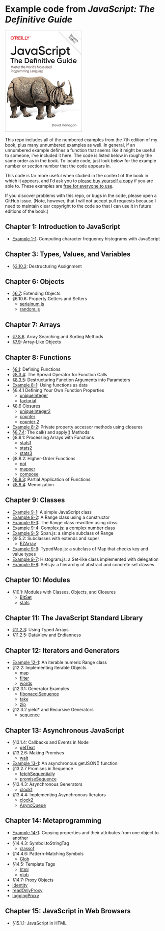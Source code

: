 # Example code from _JavaScript: The Definitive Guide_

![The cover of JavaScript: The Definitive Guide](smallcover.jpg)

This repo includes all of the numbered examples from the 7th edition
of my book, plus many unnumbered examples as well. In general, if an
unnumbered example defines a function that seems like it might be
useful to someone, I've included it here. The code is listed below in
roughly the same order as in the book. To locate code, just look below
for the example number or section number that the code appears in.

This code is far more useful when studied in the context of the book
in which it appears, and I'd ask you to [please buy yourself a
copy](https://amzn.to/3fTETLV) if you are able to. These examples are
[free for everyone to use](LICENSE.md).

If you discover problems with this repo, or bugs in the code, please
open a GitHub issue. (Note, however, that I will not accept pull
requests because I need to maintain clear copyright to the code so
that I can use it in future editions of the book.)


## Chapter 1: Introduction to JavaScript
- [Example 1-1](ch01/charfreq.js): Computing character frequency histograms with JavaScript

## Chapter 3: Types, Values, and Variables

- [§3.10.3](ch03/destructuring.js): Destructuring Assignment

## Chapter 6: Objects

- [§6.7](ch06/merge.js): Extending Objects
- §6.10.6: Property Getters and Setters
    - [serialnum.js](ch06/serialnum.js)
    - [random.js](ch06/random.js)

## Chapter 7: Arrays

- [§7.8.6](ch07/findall.js): Array Searching and Sorting Methods
- [§7.9](ch07/isArrayLike.js): Array-Like Objects

## Chapter 8: Functions

- [§8.1](ch08/example_functions.js): Defining Functions
- [§8.3.4](ch08/timed.js): The Spread Operator for Function Calls
- [§8.3.5](ch08/arraycopy.js): Destructuring Function Arguments into Parameters
- [Example 8-1](ch08/operators.js): Using functions as data
- §8.4.1 Defining Your Own Function Properties
    - [uniqueInteger](ch08/uniqueInteger.js)
    - [factorial](ch08/factorial.js)
- §8.6 Closures
    - [uniqueInteger2](ch08/uniqueInteger2.js)
    - [counter](ch08/counter.js)
    - [counter 2](ch08/counter2.js)
- [Example 8-2](ch08/addPrivateProperty.js): Private property accessor methods using closures
- [§8.7.4](ch08/trace.js): The call() and apply() Methods
- §8.8.1: Processing Arrays with Functions
    - [stats1](ch08/stats1.js)
    - [stats2](ch08/stats2.js)
    - [stats3](ch08/stats3.js)
- §8.8.2: Higher-Order Functions
    - [not](ch08/not.js)
    - [mapper](ch08/mapper.js)
    - [compose](ch08/compose.js)
- [§8.8.3](ch08/partial.js): Partial Application of Functions
- [§8.8.4](ch08/memoize.js): Memoization

## Chapter 9: Classes

- [Example 9-1](ch09/range1.js): A simple JavaScript class
- [Example 9-2](ch09/range2.js): A Range class using a constructor
- [Example 9-3](ch09/range3.js): The Range class rewritten using _class_
- [Example 9-4](ch09/Complex.js): Complex.js: a complex number class
- [Example 9-5](ch09/Span.js): Span.js: a simple subclass of Range
- §9.5.2: Subclasses with extends and super
    - [EZArray](ch09/EZArray.js)
- [Example 9-6](ch09/TypedMap.js): TypedMap.js: a subclass of Map that checks key and value types
- [Example 9-7](ch09/Histogram.js): Histogram.js: a Set-like class implemented with delegation
- [Example 9-8](ch09/Sets.js): Sets.js: a hierarchy of abstract and concrete set classes

## Chapter 10: Modules

- §10.1: Modules with Classes, Objects, and Closures
    - [BitSet](ch10/BitSet.js)
    - [stats](ch10/stats.js)

## Chapter 11: The JavaScript Standard Library

- [§11.2.3](ch11/sieve.js): Using Typed Arrays
- [§11.2.5](ch11/littleEndian.js): DataView and Endianness

## Chapter 12: Iterators and Generators

- [Example 12-1](ch12/Range.js): An iterable numeric Range class
- §12.2: Implementing Iterable Objects
    - [map](ch12/map.js)
    - [filter](ch12/filter.js)
    - [words](ch12/words.js)
- §12.3.1: Generator Examples
    - [fibonacciSequence](ch12/fibonacciSequence.js)
    - [take](ch12/take.js)
    - [zip](ch12/zip.js)
- §12.3.2 yield* and Recursive Generators
    - [sequence](ch12/sequence.js)

## Chapter 13: Asynchronous JavaScript

- §13.1.4: Callbacks and Events in Node
    - [getText](ch13/getText.js)
- §13.2.6: Making Promises
    - [wait](ch13/wait.js)
- [Example 13-1](ch13/getJSON.js): An asynchronous getJSON() function
- §13.2.7 Promises in Sequence
    - [fetchSequentially](ch13/fetchSequentially.js)
    - [promiseSequence](ch13/promiseSequence.js)
- §13.4.3: Asynchronous Generators
    - [clock1](ch13/clock1.js)
- §13.4.4:  Implementing Asynchronous Iterators
    - [clock2](ch13/clock2.js)
    - [AsyncQueue](ch13/AsyncQueue.js)

## Chapter 14: Metaprogramming

- [Example 14-1](ch14/assignDescriptors.js): Copying properties and their attributes from one object to another
- §14.4.3: Symbol.toStringTag
    - [classof](ch14/classof.js)
- §14.4.6: Pattern-Matching Symbols
    - [Glob](ch14/Glob.js)
- §14.5: Template Tags
    - [html](ch14/html.js)
    - [glob](ch14/globtag.js)
- §14.7: Proxy Objects
 - [identity](ch14/identity.js)
 - [readOnlyProxy](ch14/readOnlyProxy.js)
 - [loggingProxy](ch14/loggingProxy.js)

## Chapter 15: JavaScript in Web Browsers

- §15.1.1: JavaScript in HTML <script> Tags
    - [digital clock](ch15/digital_clock.html)
    - [importScript](ch15/importScript.js)
- §15.2.2: Registering Event Handlers
    - [onload](ch15/onload.js)
- §15.3.2: Document Structure and Traversal
    - [traverse](ch15/traverse.js)
    - [textContent](ch15/textContent.js)
- [Example 15-1](ch15/TOC.js): Generating a table of contents with the DOM API
- §15.4.4: Scripting Stylesheets
    - [setTheme](ch15/setTheme.js)
- [Example 15-2](ch15/inline-circle.js): The <inline-circle> custom element
- [Example 15-3](ch15/search-box.js): Implementing a web component
- §15.7.1: SVG in HTML
    - [clock face](ch15/clock.html)
- §15.7.2: Scripting SVG
    - [clock motion](ch15/clock.js)
- [Example 15-4](ch15/pieChart.js): Drawing a pie chart with JavaScript and SVG
- [Example 15-5](ch15/polygons.js): Regular polygons with moveTo(), lineTo(), and closePath()
- [Example 15-6](ch15/curves.js): Adding curves to a path
- §15.8.5: Coordinate System Transforms
    - [shear() and rotateAbout()](ch15/transforms.js)
- [Example 15-7](ch15/koch.js): A Koch snowflake with transformations
- [§15.8.6](ch15/clip.js): Clipping
- [Example 15-8](ch15/smear.js): Motion blur with ImageData
- [§15.9.2](ch15/webaudio.js): The WebAudio API
- [Example 15-9](ch15/guessinggame.html): History management with pushState()
- §15.11.1: fetch()
    - [error handling](ch15/fetchWithErrorHandling.js)
    - [request parameters](ch15/settingRequestParameters.js)
    - [request headers](ch15/settingRequestHeaders.js)
    - [file upload](ch15/uploadCanvasImage.js)
    - [with timeout](ch15/fetchWithTimeout.js)
- [Example 15-10](ch15/streamBody.js): Streaming the response body from a fetch() request
- [Example 15-11](ch15/chatClient.html): A simple chat client using EventSource
- [Example 15-12](ch15/chatServer.js): A Server Sent Events chat server
- §15.12.2: Cookies
    - [getCookies](ch15/getCookies.js)
    - [setCookie](ch15/setCookie.js)
- [Example 15-13](ch15/zipcodeDatabase.js): A IndexedDB database of US postal codes
    - [zipcode data](ch15/zipcodes.json)
    - [test program](ch15/zipcodes.html)
- [Example 15-14](ch15/mandelbrotWorker.js): Worker code for computing regions of the Mandelbrot set
- [Example 15-15](ch15/mandelbrot.js): A web application for displaying and exploring the Mandelbrot set
    - [mandelbrot.html](ch15/mandelbrot.html)

## Chapter 16: Server-Side JavaScript with Node

- §16.2: Node Is Asynchronous by Default
    - [readConfigFile](ch16/readConfigFile.js)
    - [readConfigFile2](ch16/readConfigFile2.js)
    - [readConfigFile3](ch16/readConfigFile3.js)
    - [readConfigFileSync](ch16/readConfigFileSync.js)
- §16.5.1: Pipes
    - [pipe](ch16/pipe.js)
    - [gzip](ch16/gzip.js)
    - [grep](ch16/grep.js)
- §16.5.2: Asynchronous Iteration
    - [asyncgrep](ch16/asyncgrep.js)
- §16.5.3: Writing to Streams and Handling Backpressure
    - [write](ch16/write.js)
    - [copy](ch16/copy.js)
- §16.5.4: Reading Streams with Events
    - [copyfile](ch16/copyfile.js)
    - [hash](ch16/hash.js)
- §16.7.6: Working with Directories
    - [listDirectory](ch16/listDirectory.js)
- §16.8 HTTP: Clients and Servers
    - [postJSON](ch16/postJSON.js)
    - [staticHTTPServer](ch16/staticHTTPServer.js)
- §16.9: Non-HTTP Network Servers and Clients
    - [knockKnockServer](ch16/knockKnockServer.js)
    - [knockKnockClient](ch16/knockKnockClient.js)
- §16.10.2: exec() and execFile()
    - [parallelExec](ch16/parallelExec.js)
- §16.10.4: fork()
    - [parent](ch16/parent.js)
    - [child](ch16/child.js)
- §16.11.1: Creating Workers and Passing Messages
    - [splines](ch16/splines.js)
- §16.11.5: Sharing Typed Arrays Between Threads
    - [incorrect parallel increment](ch16/parallelIncrement.js)
    - [atomic increment](ch16/atomicIncrement.js)
